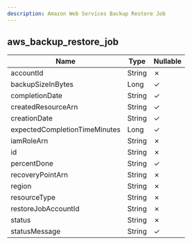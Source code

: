 ```yaml
---
description: Amazon Web Services Backup Restore Job
---
```

aws_backup_restore_job
----------------------

| **Name**                      | **Type** | **Nullable** |
| ----------------------------- | -------- | ------------ |
| accountId                     | String   | &cross;      |
| backupSizeInBytes             | Long     | &check;      |
| completionDate                | String   | &check;      |
| createdResourceArn            | String   | &check;      |
| creationDate                  | String   | &check;      |
| expectedCompletionTimeMinutes | Long     | &check;      |
| iamRoleArn                    | String   | &cross;      |
| id                            | String   | &cross;      |
| percentDone                   | String   | &check;      |
| recoveryPointArn              | String   | &cross;      |
| region                        | String   | &cross;      |
| resourceType                  | String   | &cross;      |
| restoreJobAccountId           | String   | &cross;      |
| status                        | String   | &cross;      |
| statusMessage                 | String   | &check;      |
